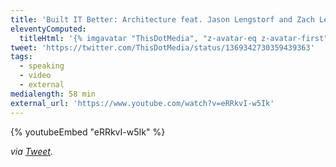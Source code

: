 ```yaml
---
title: 'Built IT Better: Architecture feat. Jason Lengstorf and Zach Leatherman'
eleventyComputed:
  titleHtml: '{% imgavatar "ThisDotMedia", "z-avatar-eq z-avatar-first" %}Built IT Better: Architecture feat.{% imgavatar "jlengstorf", "z-avatar-eq" %}Jason Lengstorf and{% imgavatar "zachleat", "z-avatar-eq" %}Zach Leatherman'
tweet: 'https://twitter.com/ThisDotMedia/status/1369342730359439363'
tags:
  - speaking
  - video
  - external
medialength: 58 min
external_url: 'https://www.youtube.com/watch?v=eRRkvI-w5Ik'
---
```

{% youtubeEmbed "eRRkvI-w5Ik" %}

_via [Tweet](https://twitter.com/ThisDotMedia/status/1369342730359439363)._

